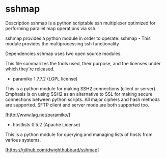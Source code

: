 sshmap 
======
Description
sshmap is a python scriptable ssh multiplexer optimized for performing 
parallel map operations via ssh.

sshmap provides a python module in order to operate:
  sshmap - This module provides the multiprocessing ssh functionality

Dependencies
sshmap uses two open source modules.

This file summarizes the tools used, their purpose, and the licenses under
which they're released.

* paramiko 1.7.7.2 (LGPL license)

This is a python module for making SSH2 connections (client or server). 
Emphasis is on using SSH2 as an alternative to SSL for making secure 
connections between python scripts. All major ciphers and hash methods 
are supported.  SFTP client and server mode are both supported too.

[http://www.lag.net/paramiko/]

* hostlists 0.5.2 (Apache License)

This is a python module for querying and managing lists of hosts from
various systems.

[https://github.com/dwighthubbard/sshmap]
